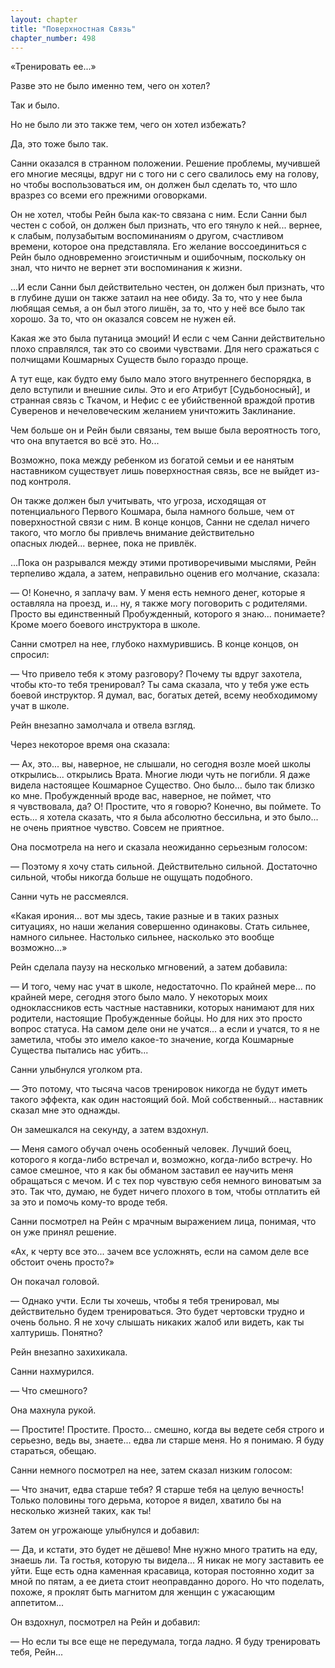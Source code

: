 ```yaml
---
layout: chapter
title: "Поверхностная Связь"
chapter_number: 498
---
```


«Тренировать ее...»

Разве это не было именно тем, чего он хотел?

Так и было.

Но не было ли это также тем, чего он хотел избежать?

Да, это тоже было так.

Санни оказался в странном положении. Решение проблемы, мучившей его многие месяцы, вдруг ни с того ни с сего свалилось ему на голову, но чтобы воспользоваться им, он должен был сделать то, что шло вразрез со всеми его прежними оговорками.

Он не хотел, чтобы Рейн была как-то связана с ним. Если Санни был честен с собой, он должен был признать, что его тянуло к ней... вернее, к слабым, полузабытым воспоминаниям о другом, счастливом времени, которое она представляла. Его желание воссоединиться с Рейн было одновременно эгоистичным и ошибочным, поскольку он знал, что ничто не вернет эти воспоминания к жизни.

...И если Санни был действительно честен, он должен был признать, что в глубине души он также затаил на нее обиду. За то, что у нее была любящая семья, а он был этого лишён, за то, что у неё все было так хорошо. За то, что он оказался совсем не нужен ей.

Какая же это была путаница эмоций! И если с чем Санни действительно плохо справлялся, так это со своими чувствами. Для него сражаться с полчищами Кошмарных Существ было гораздо проще.

А тут еще, как будто ему было мало этого внутреннего беспорядка, в дело вступили и внешние силы. Это и его Атрибут [Судьбоносный], и странная связь с Ткачом, и Нефис с ее убийственной враждой против Суверенов и нечеловеческим желанием уничтожить Заклинание.

Чем больше он и Рейн были связаны, тем выше была вероятность того, что она впутается во всё это. Но...

Возможно, пока между ребенком из богатой семьи и ее нанятым наставником существует лишь поверхностная связь, все не выйдет из-под контроля.

Он также должен был учитывать, что угроза, исходящая от потенциального Первого Кошмара, была намного больше, чем от поверхностной связи с ним. В конце концов, Санни не сделал ничего такого, что могло бы привлечь внимание действительно опасных людей... вернее, пока не привлёк.

...Пока он разрывался между этими противоречивыми мыслями, Рейн терпеливо ждала, а затем, неправильно оценив его молчание, сказала:

— О! Конечно, я заплачу вам. У меня есть немного денег, которые я оставляла на проезд, и... ну, я также могу поговорить с родителями. Просто вы единственный Пробужденный, которого я знаю... понимаете? Кроме моего боевого инструктора в школе.

Санни смотрел на нее, глубоко нахмурившись. В конце концов, он спросил:

— Что привело тебя к этому разговору? Почему ты вдруг захотела, чтобы кто-то тебя тренировал? Ты сама сказала, что у тебя уже есть боевой инструктор. Я думал, вас, богатых детей, всему необходимому учат в школе.

Рейн внезапно замолчала и отвела взгляд.

Через некоторое время она сказала:

— Ах, это... вы, наверное, не слышали, но сегодня возле моей школы открылись... открылись Врата. Многие люди чуть не погибли. Я даже видела настоящее Кошмарное Существо. Оно было... было так близко ко мне. Пробужденный вроде вас, наверное, не поймет, что я чувствовала, да? О! Простите, что я говорю? Конечно, вы поймете. То есть... я хотела сказать, что я была абсолютно бессильна, и это было... не очень приятное чувство. Совсем не приятное.

Она посмотрела на него и сказала неожиданно серьезным голосом:

— Поэтому я хочу стать сильной. Действительно сильной. Достаточно сильной, чтобы никогда больше не ощущать подобного.

Санни чуть не рассмеялся.

«Какая ирония... вот мы здесь, такие разные и в таких разных ситуациях, но наши желания совершенно одинаковы. Стать сильнее, намного сильнее. Настолько сильнее, насколько это вообще возможно...»

Рейн сделала паузу на несколько мгновений, а затем добавила:

— И того, чему нас учат в школе, недостаточно. По крайней мере... по крайней мере, сегодня этого было мало. У некоторых моих одноклассников есть частные наставники, которых нанимают для них родители, настоящие Пробужденные бойцы. Но для них это просто вопрос статуса. На самом деле они не учатся... а если и учатся, то я не заметила, чтобы это имело какое-то значение, когда Кошмарные Существа пытались нас убить...

Санни улыбнулся уголком рта.

— Это потому, что тысяча часов тренировок никогда не будут иметь такого эффекта, как один настоящий бой. Мой собственный... наставник сказал мне это однажды.

Он замешкался на секунду, а затем вздохнул.

— Меня самого обучал очень особенный человек. Лучший боец, которого я когда-либо встречал и, возможно, когда-либо встречу. Но самое смешное, что я как бы обманом заставил ее научить меня обращаться с мечом. И с тех пор чувствую себя немного виноватым за это. Так что, думаю, не будет ничего плохого в том, чтобы отплатить ей за это и помочь кому-то вроде тебя.

Санни посмотрел на Рейн с мрачным выражением лица, понимая, что он уже принял решение.

«Ах, к черту все это... зачем все усложнять, если на самом деле все обстоит очень просто?»

Он покачал головой.

— Однако учти. Если ты хочешь, чтобы я тебя тренировал, мы действительно будем тренироваться. Это будет чертовски трудно и очень больно. Я не хочу слышать никаких жалоб или видеть, как ты халтуришь. Понятно?

Рейн внезапно захихикала.

Санни нахмурился.

— Что смешного?

Она махнула рукой.

— Простите! Простите. Просто... смешно, когда вы ведете себя строго и серьезно, ведь вы, знаете... едва ли старше меня. Но я понимаю. Я буду стараться, обещаю.

Санни немного посмотрел на нее, затем сказал низким голосом:

— Что значит, едва старше тебя? Я старше тебя на целую вечность! Только половины того дерьма, которое я видел, хватило бы на несколько жизней таких, как ты!

Затем он угрожающе улыбнулся и добавил:

— Да, и кстати, это будет не дёшево! Мне нужно много тратить на еду, знаешь ли. Та гостья, которую ты видела... Я никак не могу заставить ее уйти. Еще есть одна каменная красавица, которая постоянно ходит за мной по пятам, а ее диета стоит неоправданно дорого. Но что поделать, похоже, я проклят быть магнитом для женщин с ужасающим аппетитом...

Он вздохнул, посмотрел на Рейн и добавил:

— Но если ты все еще не передумала, тогда ладно. Я буду тренировать тебя, Рейн...